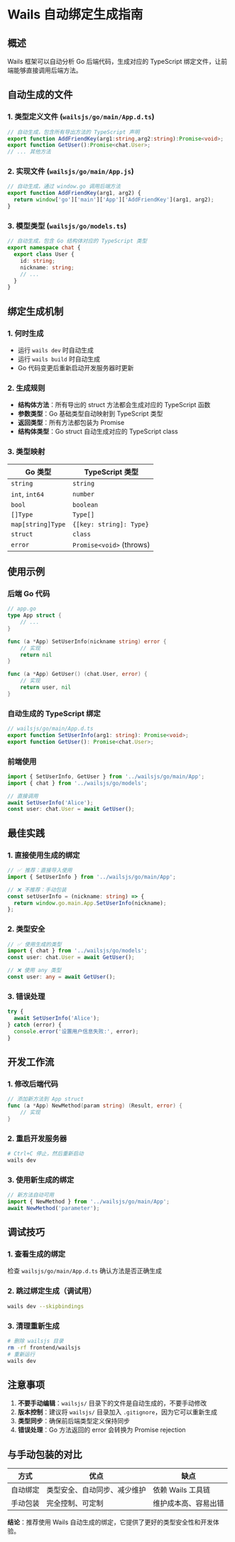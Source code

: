 # Wails 自动绑定生成指南

## 概述

Wails 框架可以自动分析 Go 后端代码，生成对应的 TypeScript 绑定文件，让前端能够直接调用后端方法。

## 自动生成的文件

### 1. 类型定义文件 (`wailsjs/go/main/App.d.ts`)
```typescript
// 自动生成，包含所有导出方法的 TypeScript 声明
export function AddFriendKey(arg1:string,arg2:string):Promise<void>;
export function GetUser():Promise<chat.User>;
// ... 其他方法
```

### 2. 实现文件 (`wailsjs/go/main/App.js`)  
```javascript
// 自动生成，通过 window.go 调用后端方法
export function AddFriendKey(arg1, arg2) {
  return window['go']['main']['App']['AddFriendKey'](arg1, arg2);
}
```

### 3. 模型类型 (`wailsjs/go/models.ts`)
```typescript
// 自动生成，包含 Go 结构体对应的 TypeScript 类型
export namespace chat {
  export class User {
    id: string;
    nickname: string;
    // ...
  }
}
```

## 绑定生成机制

### 1. 何时生成
- 运行 `wails dev` 时自动生成
- 运行 `wails build` 时自动生成  
- Go 代码变更后重新启动开发服务器时更新

### 2. 生成规则
- **结构体方法**：所有导出的 struct 方法都会生成对应的 TypeScript 函数
- **参数类型**：Go 基础类型自动映射到 TypeScript 类型
- **返回类型**：所有方法都包装为 Promise
- **结构体类型**：Go struct 自动生成对应的 TypeScript class

### 3. 类型映射

| Go 类型           | TypeScript 类型          |
| ----------------- | ------------------------ |
| `string`          | `string`                 |
| `int`, `int64`    | `number`                 |
| `bool`            | `boolean`                |
| `[]Type`          | `Type[]`                 |
| `map[string]Type` | `{[key: string]: Type}`  |
| `struct`          | `class`                  |
| `error`           | `Promise<void>` (throws) |

## 使用示例

### 后端 Go 代码
```go
// app.go
type App struct {
    // ...
}

func (a *App) SetUserInfo(nickname string) error {
    // 实现
    return nil
}

func (a *App) GetUser() (chat.User, error) {
    // 实现
    return user, nil
}
```

### 自动生成的 TypeScript 绑定
```typescript
// wailsjs/go/main/App.d.ts
export function SetUserInfo(arg1: string): Promise<void>;
export function GetUser(): Promise<chat.User>;
```

### 前端使用
```typescript
import { SetUserInfo, GetUser } from '../wailsjs/go/main/App';
import { chat } from '../wailsjs/go/models';

// 直接调用
await SetUserInfo('Alice');
const user: chat.User = await GetUser();
```

## 最佳实践

### 1. 直接使用生成的绑定
```typescript
// ✅ 推荐：直接导入使用
import { SetUserInfo } from '../wailsjs/go/main/App';

// ❌ 不推荐：手动包装
const setUserInfo = (nickname: string) => {
  return window.go.main.App.SetUserInfo(nickname);
};
```

### 2. 类型安全
```typescript
// ✅ 使用生成的类型
import { chat } from '../wailsjs/go/models';
const user: chat.User = await GetUser();

// ❌ 使用 any 类型
const user: any = await GetUser();
```

### 3. 错误处理
```typescript
try {
  await SetUserInfo('Alice');
} catch (error) {
  console.error('设置用户信息失败:', error);
}
```

## 开发工作流

### 1. 修改后端代码
```go
// 添加新方法到 App struct
func (a *App) NewMethod(param string) (Result, error) {
    // 实现
}
```

### 2. 重启开发服务器
```bash
# Ctrl+C 停止，然后重新启动
wails dev
```

### 3. 使用新生成的绑定
```typescript
// 新方法自动可用
import { NewMethod } from '../wailsjs/go/main/App';
await NewMethod('parameter');
```

## 调试技巧

### 1. 查看生成的绑定
检查 `wailsjs/go/main/App.d.ts` 确认方法是否正确生成

### 2. 跳过绑定生成（调试用）
```bash
wails dev --skipbindings
```

### 3. 清理重新生成
```bash
# 删除 wailsjs 目录
rm -rf frontend/wailsjs
# 重新运行
wails dev
```

## 注意事项

1. **不要手动编辑**：`wailsjs/` 目录下的文件是自动生成的，不要手动修改
2. **版本控制**：建议将 `wailsjs/` 目录加入 `.gitignore`，因为它可以重新生成
3. **类型同步**：确保前后端类型定义保持同步
4. **错误处理**：Go 方法返回的 error 会转换为 Promise rejection

## 与手动包装的对比

| 方式     | 优点                         | 缺点                 |
| -------- | ---------------------------- | -------------------- |
| 自动绑定 | 类型安全、自动同步、减少维护 | 依赖 Wails 工具链    |
| 手动包装 | 完全控制、可定制             | 维护成本高、容易出错 |

**结论**：推荐使用 Wails 自动生成的绑定，它提供了更好的类型安全性和开发体验。
